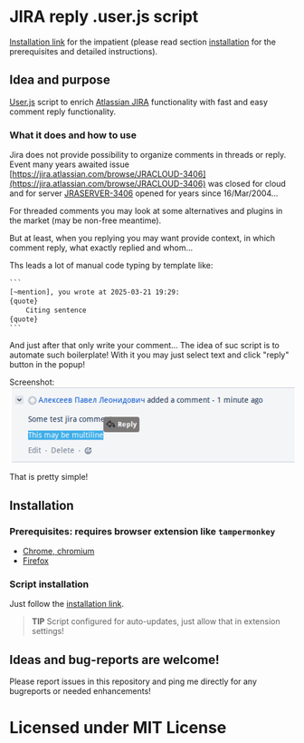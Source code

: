 # JIRA reply .user.js script

[Installation link](https://github.com/Hubbitus/jira-reply.user.js/raw/main/jira-reply.user.js) for the impatient (please read section [installation](#installation) for the prerequisites and detailed instructions).

## Idea and purpose

[User.js](http://kb.mozillazine.org/User.js_file) script to enrich [Atlassian JIRA](https://www.atlassian.com/software/jira) functionality with fast and easy comment reply functionality.

### What it does and how to use

Jira does not provide possibility to organize comments in threads or reply. Event many years awaited issue [https://jira.atlassian.com/browse/JRACLOUD-3406](https://jira.atlassian.com/browse/JRACLOUD-3406) was closed for cloud and for server [JRASERVER-3406](https://jira.atlassian.com/browse/JRASERVER-3406) opened for years since 16/Mar/2004...

For threaded comments you may look at some alternatives and plugins in the market (may be non-free meantime).

But at least, when you replying you may want provide context, in which comment reply, what exactly replied and whom...

Ths leads a lot of manual code typing by template like:

    ```
    [~mention], you wrote at 2025-03-21 19:29:
    {quote}
        Citing sentence
    {quote}
    ```

And just after that only write your comment...
The idea of suc script is to automate such boilerplate! With it you may just select text and click "reply" button in the popup!

Screenshot: ![Jira fast reply screenshot](images/jira-fast-reply.png)

That is pretty simple!

## Installation

### Prerequisites: requires browser extension like `tampermonkey`

- [Chrome, chromium](https://chrome.google.com/webstore/detail/tampermonkey/dhdgffkkebhmkfjojejmpbldmpobfkfo?hl=en)
- [Firefox](https://addons.mozilla.org/en-US/firefox/addon/tampermonkey/)

### Script installation

Just follow the [installation link](https://github.com/Hubbitus/jira-reply.user.js/raw/main/jira-reply.user.js).

> **TIP** Script configured for auto-updates, just allow that in extension settings!

## Ideas and bug-reports are welcome!

Please report issues in this repository and ping me directly for any bugreports or needed enhancements!

# Licensed under MIT License
